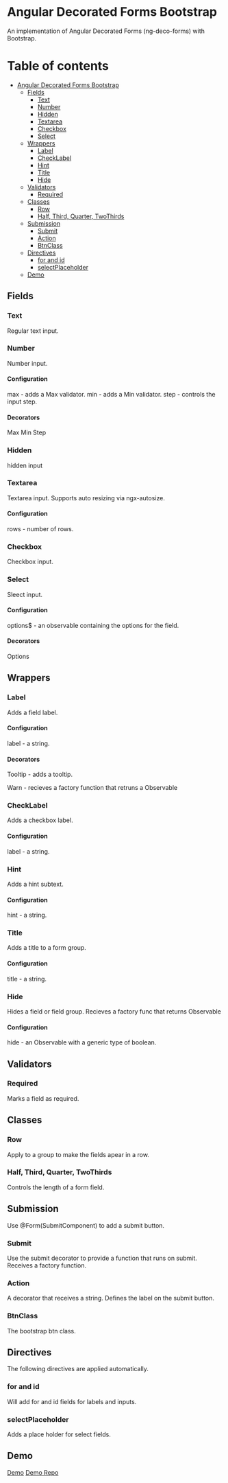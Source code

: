 # Angular Decorated Forms Bootstrap

An implementation of Angular Decorated Forms (ng-deco-forms) with Bootstrap.

# Table of contents

- [Angular Decorated Forms Bootstrap](#angular-decorated-forms-bootstrap)
  - [Fields](#fields)
    - [Text](#text)
    - [Number](#number)
    - [Hidden](#hidden)
    - [Textarea](#textarea)
    - [Checkbox](#checkbox)
    - [Select](#select)
  - [Wrappers](#wrappers)
    - [Label](#label)
    - [CheckLabel](#checklabel)
    - [Hint](#hint)
    - [Title](#title)
    - [Hide](#hide)
  - [Validators](#validators)
    - [Required](#required)
  - [Classes](#classes)
    - [Row](#row)
    - [Half, Third, Quarter, TwoThirds](#half-third-quarter-twothirds)
  - [Submission](#submission)
    - [Submit](#submit)
    - [Action](#action)
    - [BtnClass](#btnclass)
  - [Directives](#directives)
    - [for and id](#for-and-id)
    - [selectPlaceholder](#selectplaceholder)
  - [Demo](#demo)

## Fields

### Text 

Regular text input.

### Number 

Number input.

#### Configuration

max - adds a Max validator.
min - adds a Min validator.
step - controls the input step.

#### Decorators

Max
Min
Step

### Hidden

hidden input

### Textarea

Textarea input. Supports auto resizing via ngx-autosize.

#### Configuration

rows - number of rows.

### Checkbox

Checkbox input.

### Select

Sleect input.

#### Configuration

options$ - an observable containing the options for the field.

#### Decorators

Options

## Wrappers

### Label

Adds a field label.

#### Configuration

label - a string.

#### Decorators

Tooltip - adds a tooltip.

Warn - recieves a factory function that retruns a Observable<string>

### CheckLabel

Adds a checkbox label.

#### Configuration

label - a string.

### Hint

Adds a hint subtext.

#### Configuration

hint - a string.

### Title

Adds a title to a form group.

#### Configuration

title - a string.

### Hide

Hides a field or field group. Recieves a factory func that returns Observable<boolean>

#### Configuration

hide - an Observable with a generic type of boolean.

## Validators

### Required

Marks a field as required.

## Classes

### Row

Apply to a group to make the fields apear in a row.

### Half, Third, Quarter, TwoThirds

Controls the length of a form field.

## Submission

Use @Form(SubmitComponent) to add a submit button.

### Submit

Use the submit decorator to provide a function that runs on submit. Receives a factory function.

### Action

A decorator that receives a string. Defines the label on the submit button.

### BtnClass

The bootstrap btn class.

## Directives

The following directives are applied automatically.

### for and id

Will add for and id fields for labels and inputs.

### selectPlaceholder

Adds a place holder for select fields.

## Demo

[Demo](https://6493f1028c6e0a2cd788a01f--astonishing-caramel-111bae.netlify.app/)
[Demo Repo](https://github.com/inonkp/ng-deco-forms-bootstrap-demo.git)



